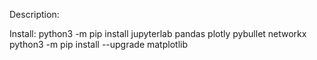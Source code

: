 Description:

Install:
    python3 -m pip install jupyterlab pandas plotly pybullet networkx
    python3 -m pip install --upgrade matplotlib